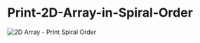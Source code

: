# Print-2D-Array-in-Spiral-Order

![2D Array - Print Spiral Order](https://user-images.githubusercontent.com/75053845/211986660-77d09d59-6ed4-4877-8bdd-ce0ba97964d5.png)
